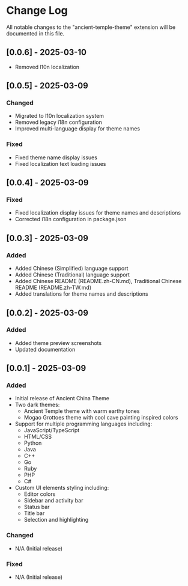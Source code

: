 # Change Log

All notable changes to the "ancient-temple-theme" extension will be documented in this file.

## [0.0.6] - 2025-03-10

- Removed l10n localization

## [0.0.5] - 2025-03-09

### Changed

- Migrated to l10n localization system
- Removed legacy i18n configuration
- Improved multi-language display for theme names

### Fixed

- Fixed theme name display issues
- Fixed localization text loading issues

## [0.0.4] - 2025-03-09

### Fixed

- Fixed localization display issues for theme names and descriptions
- Corrected i18n configuration in package.json

## [0.0.3] - 2025-03-09

### Added

- Added Chinese (Simplified) language support
- Added Chinese (Traditional) language support
- Added Chinese README (README.zh-CN.md), Traditional Chinese README (README.zh-TW.md)
- Added translations for theme names and descriptions

## [0.0.2] - 2025-03-09

### Added

- Added theme preview screenshots
- Updated documentation

## [0.0.1] - 2025-03-09

### Added

- Initial release of Ancient China Theme
- Two dark themes:
  - Ancient Temple theme with warm earthy tones
  - Mogao Grottoes theme with cool cave painting inspired colors
- Support for multiple programming languages including:
  - JavaScript/TypeScript
  - HTML/CSS
  - Python
  - Java
  - C++
  - Go
  - Ruby
  - PHP
  - C#
- Custom UI elements styling including:
  - Editor colors
  - Sidebar and activity bar
  - Status bar
  - Title bar
  - Selection and highlighting

### Changed

- N/A (Initial release)

### Fixed

- N/A (Initial release)
